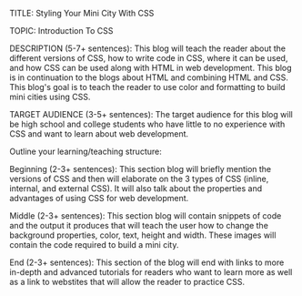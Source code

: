 TITLE:
Styling Your Mini City With CSS

TOPIC:
Introduction To CSS

DESCRIPTION (5-7+ sentences):
This blog will teach the reader about the different versions of CSS, how to write code in CSS, where it can be used, and how CSS can be used along with HTML in web development. This blog is in continuation to the blogs about HTML and combining HTML and CSS. This blog's goal is to teach the reader to use color and formatting to build mini cities using CSS. 

TARGET AUDIENCE (3-5+ sentences):
The target audience for this blog will be high school and college students who have little to no experience with CSS and want to learn about web development.

Outline your learning/teaching structure:

Beginning (2-3+ sentences):
This section blog will briefly mention the versions of CSS and then will elaborate on the 3 types of CSS (inline, internal, and external CSS). It will also talk about the properties and advantages of using CSS for web development.

Middle (2-3+ sentences):
This section blog will contain snippets of code and the output it produces that will teach the user how to change the background properties, color, text, height and width. These images will contain the code required to build a mini city.

End (2-3+ sentences):
This section of the blog will end with links to more in-depth and advanced tutorials for readers who want to learn more as well as a link to webstites that will allow the reader to practice CSS.
